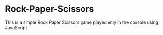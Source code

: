 # Rock-Paper-Scissors

This is a simple Rock Paper Scissors game played only in the console using JavaScript.